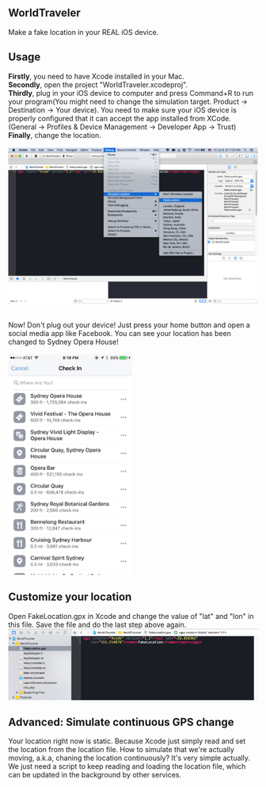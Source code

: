 
WorldTraveler
-------------
Make a fake location in your REAL iOS device.  
## Usage
**Firstly**, you need to have Xcode installed in your Mac.  
**Secondly**, open the project "WorldTraveler.xcodeproj".  
**Thirdly**, plug in your iOS device to computer and press Command+R to run your program(You might need to change the simulation target. Product -> Destination -> Your device). You need to make sure your iOS device is properly configured that it can accept the app installed from XCode. (General -> Profiles & Device Management -> Developer App -> Trust)  
**Finally**, change the location.  
<br> 
<img src="2.png">
<br> 
<br> 
   
Now! Don't plug out your device! Just press your home button and open a social media app like Facebook. You can see your location has been changed to Sydney Opera House!  
<br> 
<img src="3.pic.jpg" width="250">

## Customize your location
Open FakeLocation.gpx in Xcode and change the value of "lat" and "lon" in this file. Save the file and do the last step above again.
<img src="4.png">

## Advanced: Simulate continuous GPS change
Your location right now is static. Because Xcode just simply read and set the location from the location file. How to simulate that we're actually moving, a.k.a, chaning the location continuously? It's very simple actually. We just need a script to keep reading and loading the location file, which can be updated in the background by other services.
